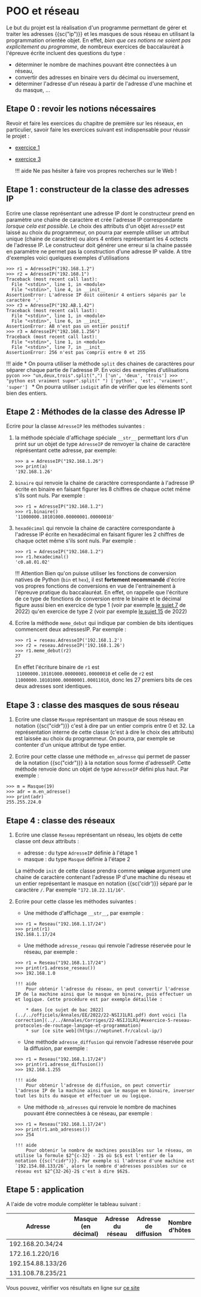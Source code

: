 # POO et réseau

Le but du projet est la réalisation d'un programme permettant de gérer et traiter les adresses {{sc("ip")}} et les masques de sous réseau en utilisant la programmation orientée objet. En effet, *bien que ces notions ne soient pas explicitement au programme*, de nombreux exercices de baccalauréat à l'épreuve écrite incluent des questions du type :

* déterminer le nombre de machines pouvant être connectées à un réseau,
* convertir des adresses en binaire vers du décimal ou inversement,
* déterminer l'adresse d'un réseau à partir de l'adresse d'une machine et du masque, ...


## Etape 0 : revoir les notions nécessaires

Revoir et faire les exercices du chapitre de première sur les réseaux, en particulier, savoir faire les exercices suivant est indispensable pour réussir le projet :

* [exercice 1](https://fabricenativel.github.io/Premiere/reseau/#exercice-1-adresse-ip)
* [exercice 3](https://fabricenativel.github.io/Premiere/reseau/#exercice-3-masque-de-sous-reseau)

    !!! aide
        Ne pas hésiter à faire vos propres recherches sur le Web !

## Etape 1 : constructeur de la classe des adresses IP

Ecrire une classe représentant une adresse IP dont le constructeur prend en paramètre une chaîne de caractère et crée l'adresse IP correspondante *lorsque cela est possible*. Le choix des attributs d'un objet `AdresseIP` est laissé au choix du programmeur, on pourra par exemple utiliser un attribut unique (chaine de caractère) ou alors 4 entiers représentant les 4 octects de l'adresse IP. Le constructeur doit générer une erreur si la chaine passée en paramètre ne permet pas la construction d'une adresse IP valide.
A titre d'exemples voici quelques exemples d'utilisations

```pycon
>>> r1 = AdresseIP("192.168.1.2")
>>> r2 = AdresseIP("192.168.1")
Traceback (most recent call last):
  File "<stdin>", line 1, in <module>
  File "<stdin>", line 4, in __init__
AssertionError: L'adresse IP doit contenir 4 entiers séparés par le caractère '.'
>>> r3 = AdresseIP("192.AB.1.42")
Traceback (most recent call last):
  File "<stdin>", line 1, in <module>
  File "<stdin>", line 6, in __init__
AssertionError: AB n'est pas un entier positif
>>> r3 = AdresseIP("192.168.1.256")
Traceback (most recent call last):
  File "<stdin>", line 1, in <module>
  File "<stdin>", line 7, in __init__
AssertionError: 256 n'est pas compris entre 0 et 255
```

!!! aide
    * On pourra utiliser la méthode `split` des chaines de caractères pour séparer chaque partie de l'adresse IP. En voici des exemples d'utilisations
    ```pycon
    >>> "un,deux,trois".split(",")
    ['un', 'deux', 'trois']
    >>> "python est vraiment super".split(" ")
    ['python', 'est', 'vraiment', 'super']
    ```
    * On pourra utiliser `isdigit` afin de vérifier que les éléments sont bien des entiers.

## Etape 2 : Méthodes de la classe des Adresse IP

Ecrire pour la classe `AdresseIP` les méthodes suivantes :

1. la méthode spéciale d'affichage spéciale `__str__` permettant lors d'un print sur un objet de type `AdresseIP` de renvoyer la chaine de caractère réprésentant cette adresse, par exemple:
    ```pycon
    >>> a = AdresseIP("192.168.1.26")
    >>> print(a)
    '192.168.1.26'
    ```

2. `binaire` qui renvoie la chaine de caractère correspondante à l'adresse IP écrite en binaire en faisant figurer les 8 chiffres de chaque octet même s'ils sont nuls. Par exemple :
    ```pycon
    >>> r1 = AdresseIP("192.168.1.2")
    >>> r1.binaire()
    '11000000.10101000.00000001.00000010'
    ```

3. `hexadécimal` qui renvoie la chaine de caractère correspondante à l'adresse IP écrite en hexadécimal en faisant figurer les 2 chiffres de chaque octet même s'ils sont nuls. Par exemple :
    ```pycon
    >>> r1 = AdresseIP("192.168.1.2")
    >>> r1.hexadecimal()
    'c0.a8.01.02'
    ```

    !!! Attention
        Bien qu'on puisse utiliser les fonctions de conversion natives de Python (`bin` et `hex`), il est **fortement recommandé** d'écrire vos propres fonctions de conversions en vue de l'entrainement à l'épreuve pratique du baccalauréat. En effet, on rappelle que l'écriture de ce type de fonctions de conversion entre le binaire et le décimal figure aussi bien en exercice de type 1 (voir par exemple [le sujet 7](https://fabricenativel.github.io/Terminale/Annales/Corriges/2022-S07/) de 2022) qu'en exercice de type 2 (voir par exemple [le sujet 15](https://fabricenativel.github.io/Terminale/Annales/Corriges/2022-S15/) de 2022)

4. Ecrire la méthode `meme_debut` qui indique par combien de bits identiques commencent deux adressesIP. Par exemple :
    ```pycon
    >>> r1 = reseau.AdresseIP('192.168.1.2')
    >>> r2 = reseau.AdresseIP('192.168.1.26')
    >>> r1.meme_debut(r2)
    27
    ```
    En effet l'écriture binaire de `r1` est  `11000000.10101000.00000001.00000010` et celle de `r2` est `11000000.10101000.00000001.00011010`, donc les 27 premiers bits de ces deux adresses sont identiques.


## Etape 3 : classe des masques de sous réseau

1. Ecrire une classe `Masque` représentant un masque de sous réseau en notation {{sc("cidr")}} c'est à dire par un entier compris entre 0 et 32. La représentation interne de cette classe (c'est à dire le choix des attributs) est laissée au choix du programmeur. On pourra, par exemple se contenter d'un unique attribut de type entier.

2. Ecrire pour cette classe une méthode `en_adresse` qui permet de passer de la notation {{sc("cidr")}} à la notation sous forme d'adresseIP. Cette méthode renvoie donc un objet de type `AdresseIP` défini plus haut. Par exemple :
```pycon
>>> m = Masque(19)
>>> adr = m.en_adresse()
>>> print(adr)
255.255.224.0
```

## Etape 4 : classe des réseaux

1.  Ecrire une classe `Reseau` représentant un réseau, les objets de cette classe ont deux attributs :

    * adresse : du type `AdresseIP` définie à l'étape 1
    * masque : du type `Masque` définie à l'étape 2

    La méthode `init` de cette classe prendra comme **unique** argument une chaine de caractère contenant  l'adresse IP  d'une machine du réseau et un entier représentant le masque en notation {{sc('cidr')}} séparé par le caractère `/`. Par exemple `"172.18.22.11/16"`.

2.  Ecrire pour cette classe les méthodes suivantes :

    * Une méthode d'affichage `__str__`, par exemple :
    ```pycon
    >>> r1 = Reseau("192.168.1.17/24")
    >>> print(r1)
    192.168.1.17/24
    ```
    * Une méthode `adresse_reseau` qui renvoie l'adresse réservée pour le réseau, par exemple :
    ```pycon
    >>> r1 = Reseau("192.168.1.17/24")
    >>> print(r1.adresse_reseau())
    >>> 192.168.1.0
    ```

        !!! aide
            Pour obtenir l'adresse du réseau, on peut convertir l'adresse IP de la machine ainsi que le masque en binaire, puis effectuer un et logique. Cette procédure est par exemple détaillée :

            * dans [ce sujet de bac 2022](../../officiels/Annales/EE/2022/22-NSIJ1LR1.pdf) dont voici [la correction](../../Annales/Corriges/22-NSIJ1LR1/#exercice-5-reseau-protocoles-de-routage-langage-et-programmation)
            * sur [ce site web](https://neptunet.fr/calcul-ip/)

    * Une méthode `adresse_diffusion` qui renvoie l'adresse réservée pour la diffusion, par exemple :
    ```pycon
    >>> r1 = Reseau("192.168.1.17/24")
    >>> print(r1.adresse_diffusion())
    >>> 192.168.1.255
    ```

        !!! aide
            Pour obtenir l'adresse de diffusion, on peut convertir l'adresse IP de la machine ainsi que le masque en binaire, inverser tout les bits du masque et effectuer un ou logique. 

    * Une méthode `nb_adresses` qui renvoie le nombre de machines pouvant être connectées à ce réseau, par exemple :
    ```pycon
    >>> r1 = Reseau("192.168.1.17/24")
    >>> print(r1.anb_adresses())
    >>> 254
    ```

        !!! aide
            Pour obtenir le nombre de machines possibles sur le réseau, on utilise la formule $2^{c-32} - 2$ où $c$ est l'entier de la notation {{sc("cidr")}}. Par exemple si l'adresse d'une machine est `192.154.88.133/26`, alors le nombre d'adresses possibles sur ce réseau est $2^{32-26}-2$ c'est à dire $62$. 
    

    

## Etape 5 : application

A l'aide de votre module compléter le tableau suivant :

| Adresse         | Masque (en décimal) | Adresse du réseau | Adresse de diffusion | Nombre d'hôtes |
|-----------------|---------------------|-------------------|----------------------|----------------|
|192.168.20.34/24 |                     |                   |                      |                |
|172.16.1.220/16  |                     |                   |                      |                |
|192.154.88.133/26|                     |                   |                      |                |
|131.108.78.235/21|                     |                   |                      |                |

Vous pouvez, vérifier vos résultats en ligne sur [ce site](https://www.faidherbe.org/tutoriel/ip.htm)